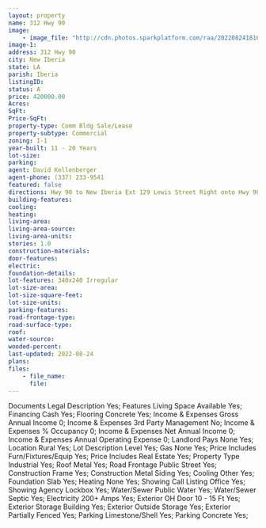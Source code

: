 ```yaml
---
layout: property
name: 312 Hwy 90 
image:
    - image_file: "http://cdn.photos.sparkplatform.com/raa/20220824181041747858000000.jpg"
image-1:
address: 312 Hwy 90 
city: New Iberia
state: LA
parish: Iberia
listingID: 
status: A
price: 420000.00
Acres: 
SqFt: 
Price-SqFt: 
property-type: Comm Bldg Sale/Lease
property-subtype: Commercial
zoning: I-1
year-built: 11 - 20 Years
lot-size: 
parking: 
agent: David Kellenberger
agent-phone: (337) 233-9541
featured: false
directions: Hwy 90 to New Iberia Ext 129 Lewis Street Right onto Hwy 90 Frontage Road. Past KOC rv park on Left.
building-features: 
cooling: 
heating: 
living-area: 
living-area-source: 
living-area-units: 
stories: 1.0
construction-materials: 
door-features: 
electric: 
foundation-details: 
lot-features: 340x240 Irregular
lot-size-area: 
lot-size-square-feet: 
lot-size-units: 
parking-features: 
road-frontage-type: 
road-surface-type: 
roof: 
water-source: 
wooded-percent: 
last-updated: 2022-08-24
plans: 
files:
    - file_name:
      file:
---
```

Documents	Legal Description	Yes;
Features	Living Space Available	Yes;
Financing	Cash	Yes;
Flooring	Concrete	Yes;
Income & Expenses	Gross Annual Income	0;
Income & Expenses	3rd Party Management	No;
Income & Expenses	% Occupancy	0;
Income & Expenses	Net Annual Income	0;
Income & Expenses	Annual Operating Expense	0;
Landlord Pays	None	Yes;
Location	Rural	Yes;
Lot Description	Level	Yes;
Gas	None	Yes;
Price Includes	Furn/Fixtures/Equip	Yes;
Price Includes	Real Estate	Yes;
Property Type	Industrial	Yes;
Roof	Metal	Yes;
Road Frontage	Public Street	Yes;
Construction	Frame	Yes;
Construction	Metal Siding	Yes;
Cooling	Other	Yes;
Foundation	Slab	Yes;
Heating	None	Yes;
Showing	Call Listing Office	Yes;
Showing	Agency Lockbox	Yes;
Water/Sewer	Public Water	Yes;
Water/Sewer	Septic	Yes;
Electricity	200+ Amps	Yes;
Exterior	OH Door 10 - 15 Ft	Yes;
Exterior	Storage Building	Yes;
Exterior	Outside Storage	Yes;
Exterior	Partially Fenced	Yes;
Parking	Limestone/Shell	Yes;
Parking	Concrete	Yes;

